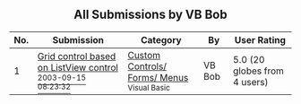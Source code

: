 ﻿<div align="center">

## All Submissions by VB Bob

</div>

No.  | Submission | Category | By   | User Rating
---- | ---------- | -------- | ---- | -----------
1 | [Grid control based on ListView control<br /><sup>2003-09-15 08:23:32</sup>](https://github.com/Planet-Source-Code/vb-bob-grid-control-based-on-listview-control__1-48509) | [Custom Controls/ Forms/  Menus<br /><sup>Visual Basic</sup>](../ByCategory/custom-controls-forms-menus__1-4.md) | VB Bob | 5.0 (20 globes from 4 users)
